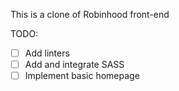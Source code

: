 This is a clone of Robinhood front-end


TODO: 

- [ ] Add linters
- [ ] Add and integrate SASS
- [ ] Implement basic homepage